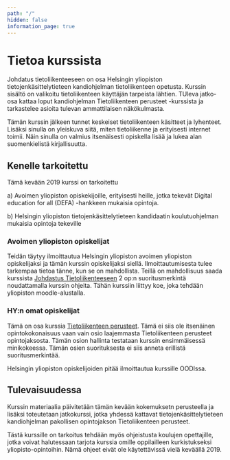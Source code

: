 ```yaml
---
path: "/"
hidden: false
information_page: true
---
```


<banner></banner>

# Tietoa kurssista

Johdatus tietoliikenteeseen on osa Helsingin yliopiston tietojenkäsittelytieteen kandiohjelman tietoliikenteen opetusta.  Kurssin sisältö on valikoitu tietoliikenteen käyttäjän tarpeista lähtien.  TUleva jatko-osa kattaa loput kandiohjelman Tietoliikenteen perusteet -kurssista ja  tarkastelee asioita tulevan ammattilaisen näkökulmasta.

Tämän kurssin jälkeen tunnet keskeiset tietoliikenteen käsitteet ja lyhenteet. Lisäksi sinulla on yleiskuva siitä, miten tietoliikenne ja erityisesti internet toimii. Näin sinulla on valmius itsenäisesti opiskella lisää ja lukea alan suomenkielistä kirjallisuutta.


## Kenelle tarkoitettu

Tämä kevään 2019 kurssi on tarkoitettu 

a) Avoimen yliopiston opiskekijoille, erityisesti heille, jotka tekevät Digital education for all (DEFA) -hankkeen mukaisia opintoja.

b) Helsingin yliopiston tietojenkäsittelytieteen kandidaatin koulutuohjelman mukaisia opintoja tekeville


### Avoimen yliopiston opiskelijat

Teidän täytyy ilmoittautua Helsingin yliopiston avoimen yliopiston opiskelijaksi ja tämän kurssin opiskelijaksi siellä. Ilmoittautumisesta tulee tarkempaa tietoa tänne, kun se on mahdollista. Teillä on mahdollisuus saada kurssista [Johdastus Tietoliikenteeseen](https://courses.helsinki.fi/fi/aytkt200041/128807054) 2 op:n suoritusmerkintä noudattamalla kurssin ohjeita. Tähän kurssiin liittyy koe, joka tehdään yliopiston moodle-alustalla.


### HY:n omat opiskelijat

Tämä on osa kurssia [Tietoliikenteen perusteet](https://courses.helsinki.fi/fi/tkt20004/124962079). Tämä ei siis ole itsenäinen opintokokonaisuus vaan vain osio laajemmasta Tietoliikenteen perusteet opintojaksosta. Tämän osion hallinta testataan kurssin ensimmäisessä minikokeessa. Tämän osien suorituksesta ei siis anneta erillistä suoritusmerkintää.

Helsingin yliopiston opiskelijoiden pitää ilmoittautua kurssille OODIssa.


## Tulevaisuudessa

Kurssin materiaalia päivitetään tämän kevään kokemuksetn perusteella ja lisäksi toteutetaan jatkokurssi, jotka yhdessä kattavat tietojenkäsittelytieteen kandiohjelman pakollisen opintojakson Tietoliikenteen perusteet.

Tästä kurssille on tarkoitus tehdään myös ohjeistusta koulujen opettajille, jotka voivat halutessaan tarjota kurssia omille oppilailleen kurkistukseksi yliopisto-opintoihin. Nämä ohjeet eivät ole käytettävissä vielä keväällä 2019.
